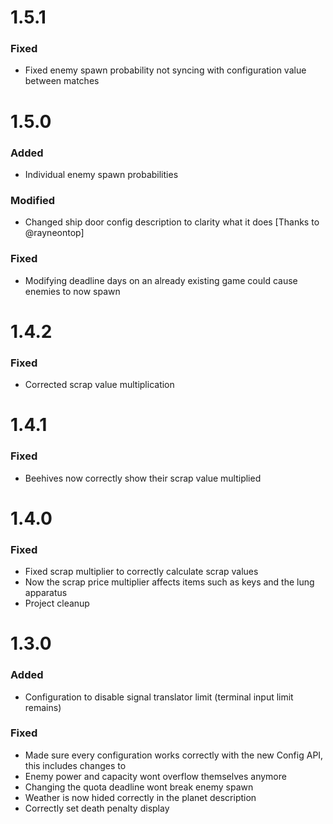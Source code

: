 # 1.5.1

### Fixed

-   Fixed enemy spawn probability not syncing with configuration value between matches

# 1.5.0

### Added

-   Individual enemy spawn probabilities

### Modified

-   Changed ship door config description to clarity what it does [Thanks to @rayneontop]

### Fixed

-   Modifying deadline days on an already existing game could cause enemies to now spawn

# 1.4.2

### Fixed

-   Corrected scrap value multiplication

# 1.4.1

### Fixed

-   Beehives now correctly show their scrap value multiplied

# 1.4.0

### Fixed

-   Fixed scrap multiplier to correctly calculate scrap values
-   Now the scrap price multiplier affects items such as keys and the lung apparatus
-   Project cleanup

# 1.3.0

### Added

-   Configuration to disable signal translator limit (terminal input limit remains)

### Fixed

-   Made sure every configuration works correctly with the new Config API, this includes changes to
-   Enemy power and capacity wont overflow themselves anymore
-   Changing the quota deadline wont break enemy spawn
-   Weather is now hided correctly in the planet description
-   Correctly set death penalty display
